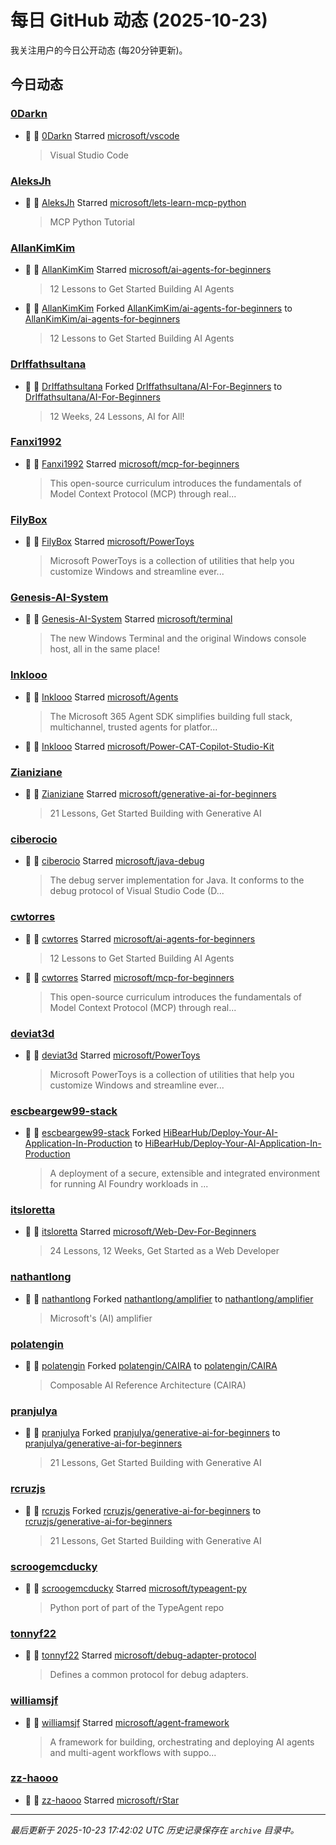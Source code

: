 # 每日 GitHub 动态 (2025-10-23)

我关注用户的今日公开动态 (每20分钟更新)。

## 今日动态

### [0Darkn](https://github.com/0Darkn)
- 🌟 👤 [0Darkn](https://github.com/0Darkn) Starred [microsoft/vscode](https://github.com/microsoft/vscode)
  > Visual Studio Code

### [AleksJh](https://github.com/AleksJh)
- 🌟 👤 [AleksJh](https://github.com/AleksJh) Starred [microsoft/lets-learn-mcp-python](https://github.com/microsoft/lets-learn-mcp-python)
  > MCP Python Tutorial 

### [AllanKimKim](https://github.com/AllanKimKim)
- 🌟 👤 [AllanKimKim](https://github.com/AllanKimKim) Starred [microsoft/ai-agents-for-beginners](https://github.com/microsoft/ai-agents-for-beginners)
  > 12 Lessons to Get Started Building AI Agents
- 🍴 👤 [AllanKimKim](https://github.com/AllanKimKim) Forked [AllanKimKim/ai-agents-for-beginners](https://github.com/AllanKimKim/ai-agents-for-beginners) to [AllanKimKim/ai-agents-for-beginners](https://github.com/AllanKimKim/ai-agents-for-beginners)
  > 12 Lessons to Get Started Building AI Agents

### [DrIffathsultana](https://github.com/DrIffathsultana)
- 🍴 👤 [DrIffathsultana](https://github.com/DrIffathsultana) Forked [DrIffathsultana/AI-For-Beginners](https://github.com/DrIffathsultana/AI-For-Beginners) to [DrIffathsultana/AI-For-Beginners](https://github.com/DrIffathsultana/AI-For-Beginners)
  > 12 Weeks, 24 Lessons, AI for All!

### [Fanxi1992](https://github.com/Fanxi1992)
- 🌟 👤 [Fanxi1992](https://github.com/Fanxi1992) Starred [microsoft/mcp-for-beginners](https://github.com/microsoft/mcp-for-beginners)
  > This open-source curriculum introduces the fundamentals of Model Context Protocol (MCP) through real...

### [FilyBox](https://github.com/FilyBox)
- 🌟 👤 [FilyBox](https://github.com/FilyBox) Starred [microsoft/PowerToys](https://github.com/microsoft/PowerToys)
  > Microsoft PowerToys is a collection of utilities that help you customize Windows and streamline ever...

### [Genesis-AI-System](https://github.com/Genesis-AI-System)
- 🌟 👤 [Genesis-AI-System](https://github.com/Genesis-AI-System) Starred [microsoft/terminal](https://github.com/microsoft/terminal)
  > The new Windows Terminal and the original Windows console host, all in the same place!

### [Inklooo](https://github.com/Inklooo)
- 🌟 👤 [Inklooo](https://github.com/Inklooo) Starred [microsoft/Agents](https://github.com/microsoft/Agents)
  > The Microsoft 365 Agent SDK simplifies building full stack, multichannel, trusted agents for platfor...
- 🌟 👤 [Inklooo](https://github.com/Inklooo) Starred [microsoft/Power-CAT-Copilot-Studio-Kit](https://github.com/microsoft/Power-CAT-Copilot-Studio-Kit)

### [Zianiziane](https://github.com/Zianiziane)
- 🌟 👤 [Zianiziane](https://github.com/Zianiziane) Starred [microsoft/generative-ai-for-beginners](https://github.com/microsoft/generative-ai-for-beginners)
  > 21 Lessons, Get Started Building with Generative AI 

### [ciberocio](https://github.com/ciberocio)
- 🌟 👤 [ciberocio](https://github.com/ciberocio) Starred [microsoft/java-debug](https://github.com/microsoft/java-debug)
  > The debug server implementation for Java. It conforms to the debug protocol of Visual Studio Code (D...

### [cwtorres](https://github.com/cwtorres)
- 🌟 👤 [cwtorres](https://github.com/cwtorres) Starred [microsoft/ai-agents-for-beginners](https://github.com/microsoft/ai-agents-for-beginners)
  > 12 Lessons to Get Started Building AI Agents
- 🌟 👤 [cwtorres](https://github.com/cwtorres) Starred [microsoft/mcp-for-beginners](https://github.com/microsoft/mcp-for-beginners)
  > This open-source curriculum introduces the fundamentals of Model Context Protocol (MCP) through real...

### [deviat3d](https://github.com/deviat3d)
- 🌟 👤 [deviat3d](https://github.com/deviat3d) Starred [microsoft/PowerToys](https://github.com/microsoft/PowerToys)
  > Microsoft PowerToys is a collection of utilities that help you customize Windows and streamline ever...

### [escbeargew99-stack](https://github.com/escbeargew99-stack)
- 🍴 👤 [escbeargew99-stack](https://github.com/escbeargew99-stack) Forked [HiBearHub/Deploy-Your-AI-Application-In-Production](https://github.com/HiBearHub/Deploy-Your-AI-Application-In-Production) to [HiBearHub/Deploy-Your-AI-Application-In-Production](https://github.com/HiBearHub/Deploy-Your-AI-Application-In-Production)
  > A deployment of a secure, extensible and integrated environment for running AI Foundry workloads in ...

### [itsloretta](https://github.com/itsloretta)
- 🌟 👤 [itsloretta](https://github.com/itsloretta) Starred [microsoft/Web-Dev-For-Beginners](https://github.com/microsoft/Web-Dev-For-Beginners)
  > 24 Lessons, 12 Weeks, Get Started as a Web Developer

### [nathantlong](https://github.com/nathantlong)
- 🍴 👤 [nathantlong](https://github.com/nathantlong) Forked [nathantlong/amplifier](https://github.com/nathantlong/amplifier) to [nathantlong/amplifier](https://github.com/nathantlong/amplifier)
  > Microsoft's (AI) amplifier

### [polatengin](https://github.com/polatengin)
- 🍴 👤 [polatengin](https://github.com/polatengin) Forked [polatengin/CAIRA](https://github.com/polatengin/CAIRA) to [polatengin/CAIRA](https://github.com/polatengin/CAIRA)
  > Composable AI Reference Architecture (CAIRA)

### [pranjulya](https://github.com/pranjulya)
- 🍴 👤 [pranjulya](https://github.com/pranjulya) Forked [pranjulya/generative-ai-for-beginners](https://github.com/pranjulya/generative-ai-for-beginners) to [pranjulya/generative-ai-for-beginners](https://github.com/pranjulya/generative-ai-for-beginners)
  > 21 Lessons, Get Started Building with Generative AI 

### [rcruzjs](https://github.com/rcruzjs)
- 🍴 👤 [rcruzjs](https://github.com/rcruzjs) Forked [rcruzjs/generative-ai-for-beginners](https://github.com/rcruzjs/generative-ai-for-beginners) to [rcruzjs/generative-ai-for-beginners](https://github.com/rcruzjs/generative-ai-for-beginners)
  > 21 Lessons, Get Started Building with Generative AI 

### [scroogemcducky](https://github.com/scroogemcducky)
- 🌟 👤 [scroogemcducky](https://github.com/scroogemcducky) Starred [microsoft/typeagent-py](https://github.com/microsoft/typeagent-py)
  > Python port of part of the TypeAgent repo

### [tonnyf22](https://github.com/tonnyf22)
- 🌟 👤 [tonnyf22](https://github.com/tonnyf22) Starred [microsoft/debug-adapter-protocol](https://github.com/microsoft/debug-adapter-protocol)
  > Defines a common protocol for debug adapters.

### [williamsjf](https://github.com/williamsjf)
- 🌟 👤 [williamsjf](https://github.com/williamsjf) Starred [microsoft/agent-framework](https://github.com/microsoft/agent-framework)
  > A framework for building, orchestrating and deploying AI agents and multi-agent workflows with suppo...

### [zz-haooo](https://github.com/zz-haooo)
- 🌟 👤 [zz-haooo](https://github.com/zz-haooo) Starred [microsoft/rStar](https://github.com/microsoft/rStar)


---
*最后更新于 2025-10-23 17:42:02 UTC*
*历史记录保存在 `archive` 目录中。*
